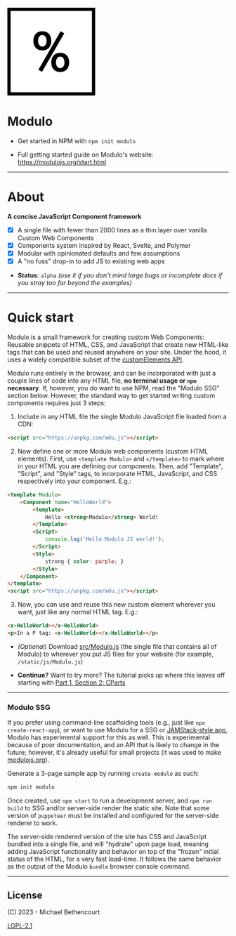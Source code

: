 ![](www-src/img/mono_logo_percent_only.png)

# Modulo

- Get started in NPM with `npm init modulo`

- Full getting started guide on Modulo's website: <https://modulojs.org/start.html>

----

# About

**A concise JavaScript Component framework**

- [X] A single file with fewer than 2000 lines as a thin layer over vanilla
  Custom Web Components
- [X] Components system inspired by React, Svelte, and Polymer
- [X] Modular with opinionated defaults and few assumptions
- [X] A "no fuss" drop-in to add JS to existing web apps

- **Status**: `alpha` *(use it if you don't mind large bugs or incomplete docs
  if you stray too far beyond the examples)*


-----

# Quick start

Modulo is a small framework for creating custom Web Components: Reusable
snippets of HTML, CSS, and JavaScript that create new HTML-like tags that can
be used and reused anywhere on your site. Under the hood, it uses a widely
compatible subset of the [customElements API](https://caniuse.com/custom-elementsv1).

Modulo runs entirely in the browser, and can be incorporated with just a couple
lines of code into any HTML file, **no terminal usage or `npm` necessary**. If,
however, you do want to use NPM, read the "Modulo SSG" section below. However,
the standard way to get started writing custom components requires just 3 steps:


1. Include in any HTML file the single Modulo JavaScript file loaded from a CDN:

```html
<script src="https://unpkg.com/mdu.js"></script>
```


2. Now define one or more Modulo web components (custom HTML elements).  First,
use `<template Modulo>` and `</template>` to mark where in your HTML you are
defining our components.  Then, add "Template", "Script", and "Style" tags, to
incorporate HTML, JavaScript, and CSS respectively into your component. E.g.:

```html
<template Modulo>
    <Component name="HelloWorld">
        <Template>
            Hello <strong>Modulo</strong> World!
        </Template>
        <Script>
            console.log('Hello Modulo JS world!');
        </Script>
        <Style>
            strong { color: purple; }
        </Style>
    </Component>
</template>
<script src="https://unpkg.com/mdu.js"></script>
```

3. Now, you can use and reuse this new custom element wherever you want, just
like any normal HTML tag. E.g.:

```html
<x-HelloWorld></x-HelloWorld>
<p>In a P tag: <x-HelloWorld></x-HelloWorld></p>
```


* *(Optional)* Download
  [src/Modulo.js](https://github.com/modulojs/modulo/blob/main/src/Modulo.js)
  (the single file that contains all of Modulo) to wherever you put JS files
  for your website (for example, `/static/js/Modulo.js`)


* **Continue?** Want to try more? The tutorial picks up where this leaves off
  starting with
[Part 1, Section 2: CParts](https://modulojs.org/docs/tutorial_part1.html#cparts)

-----

### Modulo SSG

If you prefer using command-line scaffolding tools (e.g., just like `npx
create-react-app`), or want to use Modulo for a SSG or [JAMStack-style
app](https://jamstack.org/), Modulo has experimental support for this as well.
This is experimental because of poor documentation, and an API that is likely
to change in the future; however, it's already useful for small projects (it
was used to make [modulojs.org](https://modulojs.org)).

Generate a 3-page sample app by running `create-modulo` as such:

```bash
npm init modulo
```

Once created, use `npm start` to run a development server, and `npm run build`
to SSG and/or server-side render the static site. Note that some version of
`puppeteer` must be installed and configured for the server-side renderer to
work.

The server-side rendered version of the site has CSS and JavaScript bundled
into a single file, and will "hydrate" upon page load, meaning adding
JavaScript functionality and behavior on top of the "frozen" initial status of
the HTML, for a very fast load-time. It follows the same behavior as the output
of the Modulo `bundle` browser console command.

-----

## License

(C) 2023 - Michael Bethencourt

[LGPL-2.1](https://github.com/modulojs/modulo/blob/main/LICENSE)

